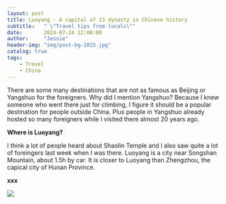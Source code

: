 ```yaml
---
layout: post
title: Luoyang - A capital of 13 dynasty in Chinese history
subtitle:   " \"Travel tips from locals\""
date:       2024-07-24 12:00:00
author:     "Jessie"
header-img: "img/post-bg-2015.jpg"
catalog: true
tags:
    - Travel
    - China
---
```


There are some many destinations that are not as famous as Beijing or Yangshuo for the foreigners. Why did I mention Yangshuo? Because I knew someone who went there just for climbing, I figure it should be a popular destination for people outside China. Plus people in Yangshuo already hosted so many foreigners while I visited there almost 20 years ago.

**Where is Luoyang?**

I think a lot of people heard about Shaolin Temple and I also saw quite a lot of foreingers last week when I was there. Luoyang is a city near Songshan Mountain, about 1.5h by car. It is closer to Luoyang than Zhengzhou, the capical city of Hunan Province.

**xxx**

![](https://imruizhang.github.io/img/posts/20240724/budda.jpg)